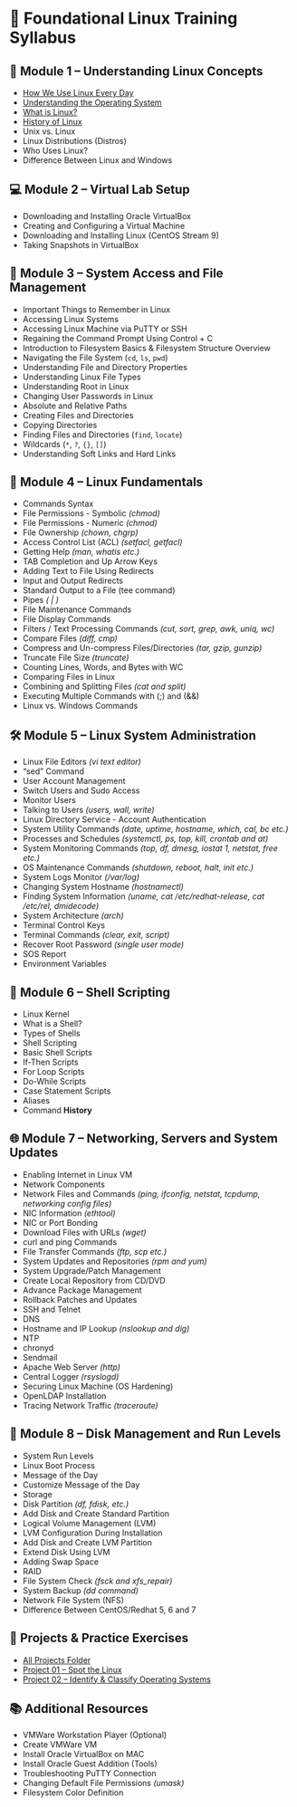 # 📘 Foundational Linux Training Syllabus

## 🧠 Module 1 – Understanding Linux Concepts

- [How We Use Linux Every Day](https://github.com/anup-moitra/foundational-linux-training/blob/main/01-understanding-linux-concepts/01-everyday-linux.md)  
- [Understanding the Operating System](https://github.com/anup-moitra/foundational-linux-training/blob/main/01-understanding-linux-concepts/02-understanding-the-os.md)  
- [What is Linux?](https://github.com/anup-moitra/foundational-linux-training/blob/main/01-understanding-linux-concepts/03-what%20is-linux.md)
- [History of Linux](https://github.com/anup-moitra/foundational-linux-training/blob/main/01-understanding-linux-concepts/04-history-of-linux.md)  
- Unix vs. Linux  
- Linux Distributions (Distros)  
- Who Uses Linux?  
- Difference Between Linux and Windows  

## 💻 Module 2 – Virtual Lab Setup

- Downloading and Installing Oracle VirtualBox  
- Creating and Configuring a Virtual Machine  
- Downloading and Installing Linux (CentOS Stream 9)  
- Taking Snapshots in VirtualBox  

## 📂 Module 3 – System Access and File Management

- Important Things to Remember in Linux  
- Accessing Linux Systems  
- Accessing Linux Machine via PuTTY or SSH  
- Regaining the Command Prompt Using Control + C  
- Introduction to Filesystem Basics & Filesystem Structure Overview  
- Navigating the File System (`cd`, `ls`, `pwd`)  
- Understanding File and Directory Properties  
- Understanding Linux File Types  
- Understanding Root in Linux  
- Changing User Passwords in Linux  
- Absolute and Relative Paths  
- Creating Files and Directories  
- Copying Directories  
- Finding Files and Directories (`find`, `locate`)  
- Wildcards (`*`, `?`, `{}`, `[]`)  
- Understanding Soft Links and Hard Links  

## 🧰 Module 4 – Linux Fundamentals

- Commands Syntax  
- File Permissions - Symbolic *(chmod)*  
- File Permissions - Numeric *(chmod)*  
- File Ownership *(chown, chgrp)*  
- Access Control List (ACL) *(setfacl, getfacl)*  
- Getting Help *(man, whatis etc.)*  
- TAB Completion and Up Arrow Keys  
- Adding Text to File Using Redirects  
- Input and Output Redirects  
- Standard Output to a File (tee command)  
- Pipes *( | )*  
- File Maintenance Commands  
- File Display Commands  
- Filters / Text Processing Commands *(cut, sort, grep, awk, uniq, wc)*  
- Compare Files *(diff, cmp)*  
- Compress and Un-compress Files/Directories *(tar, gzip, gunzip)*  
- Truncate File Size *(truncate)*  
- Counting Lines, Words, and Bytes with WC  
- Comparing Files in Linux  
- Combining and Splitting Files *(cat and split)*  
- Executing Multiple Commands with (;) and (&&)  
- Linux vs. Windows Commands  

## 🛠️ Module 5 – Linux System Administration

- Linux File Editors *(vi text editor)*  
- “sed” Command  
- User Account Management  
- Switch Users and Sudo Access  
- Monitor Users  
- Talking to Users *(users, wall, write)*  
- Linux Directory Service - Account Authentication  
- System Utility Commands *(date, uptime, hostname, which, cal, bc etc.)*  
- Processes and Schedules *(systemctl, ps, top, kill, crontab and at)*  
- System Monitoring Commands *(top, df, dmesg, iostat 1, netstat, free etc.)*  
- OS Maintenance Commands *(shutdown, reboot, halt, init etc.)*  
- System Logs Monitor *(/var/log)*  
- Changing System Hostname *(hostnamectl)*  
- Finding System Information *(uname, cat /etc/redhat-release, cat /etc/*rel*, dmidecode)*  
- System Architecture *(arch)*  
- Terminal Control Keys  
- Terminal Commands *(clear, exit, script)*  
- Recover Root Password *(single user mode)*  
- SOS Report  
- Environment Variables  

## 📜 Module 6 – Shell Scripting

- Linux Kernel  
- What is a Shell?  
- Types of Shells  
- Shell Scripting  
- Basic Shell Scripts  
- If-Then Scripts  
- For Loop Scripts  
- Do-While Scripts  
- Case Statement Scripts  
- Aliases  
- Command **History**

## 🌐 Module 7 – Networking, Servers and System Updates

- Enabling Internet in Linux VM  
- Network Components  
- Network Files and Commands *(ping, ifconfig, netstat, tcpdump, networking config files)*  
- NIC Information *(ethtool)*  
- NIC or Port Bonding  
- Download Files with URLs *(wget)*  
- curl and ping Commands  
- File Transfer Commands *(ftp, scp etc.)*  
- System Updates and Repositories *(rpm and yum)*  
- System Upgrade/Patch Management  
- Create Local Repository from CD/DVD  
- Advance Package Management  
- Rollback Patches and Updates  
- SSH and Telnet  
- DNS  
- Hostname and IP Lookup *(nslookup and dig)*  
- NTP  
- chronyd  
- Sendmail  
- Apache Web Server *(http)*  
- Central Logger *(rsyslogd)*  
- Securing Linux Machine (OS Hardening)  
- OpenLDAP Installation  
- Tracing Network Traffic *(traceroute)*  

## 💾 Module 8 – Disk Management and Run Levels

- System Run Levels  
- Linux Boot Process  
- Message of the Day  
- Customize Message of the Day  
- Storage  
- Disk Partition *(df, fdisk, etc.)*  
- Add Disk and Create Standard Partition  
- Logical Volume Management (LVM)  
- LVM Configuration During Installation  
- Add Disk and Create LVM Partition  
- Extend Disk Using LVM  
- Adding Swap Space  
- RAID  
- File System Check *(fsck and xfs_repair)*  
- System Backup *(dd command)*  
- Network File System (NFS)  
- Difference Between CentOS/Redhat 5, 6 and 7  

## 🧪 Projects & Practice Exercises

- [All Projects Folder](https://github.com/anup-moitra/foundational-linux-training/tree/main/projects)  
- [Project 01 – Spot the Linux](https://github.com/anup-moitra/foundational-linux-training/blob/main/projects/01-spot-the-linux.md)  
- [Project 02 – Identify & Classify Operating Systems](https://github.com/anup-moitra/foundational-linux-training/blob/main/projects/02-identify-classify-operating-systems.md)

## 📚 Additional Resources

- VMWare Workstation Player (Optional)  
- Create VMWare VM  
- Install Oracle VirtualBox on MAC  
- Install Oracle Guest Addition (Tools)  
- Troubleshooting PuTTY Connection  
- Changing Default File Permissions *(umask)*  
- Filesystem Color Definition
